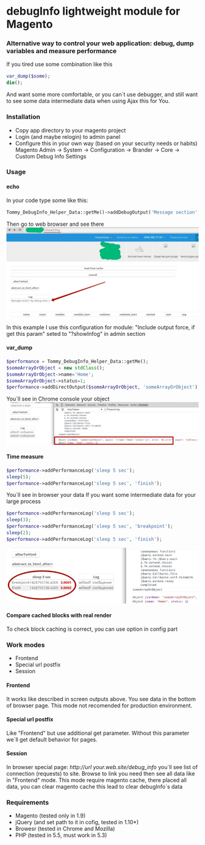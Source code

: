 # debugInfo lightweight module for Magento #

### Alternative way to control your web application: debug, dump variables and measure performance ###
If you tired use some combination like this
```php
var_dump($some);
die();
```
And want some more comfortable, or you can`t use debugger, and still want to see some data intermediate data when using Ajax this for You.
### Installation ###
- Copy app directory to your magento project
- Login (and maybe relogin) to admin panel
- Configure this in your own way (based on your security needs or habits) Magento Admin -> System -> Configuration -> Brander -> Core -> Custom Debug Info Settings 

### Usage ###
#### echo ####
In your code type some like this:
```php
Tommy_DebugInfo_Helper_Data::getMe()->addDebugOutput('Message section', 'My debug mess :)');
```
Then go to web browser and see there
![Image of output](https://github.com/tomfun/debugInfo/blob/master/docs/imgs/80fb3b2a91.jpg)

In this example I use this configuration for module:
"Include output force, if get this param" seted to "?showInfog"
in admin section

#### var_dump ####
```php
$performance = Tommy_DebugInfo_Helper_Data::getMe();
$someArrayOrObject = new stdClass();
$someArrayOrObject->name='Home';
$someArrayOrObject->status=1;
$performance->addDirectOutput($someArrayOrObject, 'someArrayOrObject');
```
You`ll see in Chrome console your object
![Image of output](https://github.com/tomfun/debugInfo/blob/master/docs/imgs/0b63dd7d9d.jpg)

#### Time measure ####
```php
$performance->addPerformanceLog('sleep 5 sec');
sleep(5);
$performance->addPerformanceLog('sleep 5 sec', 'finish');
```
You`ll see in browser your data
If you want some intermediate data for your large process
```php
$performance->addPerformanceLog('sleep 5 sec');
sleep(3);
$performance->addPerformanceLog('sleep 5 sec', 'breakpoint');
sleep(2);
$performance->addPerformanceLog('sleep 5 sec', 'finish');
```
![Image of output](https://github.com/tomfun/debugInfo/blob/master/docs/imgs/c0a66ccd61.jpg)

#### Compare cached blocks with real render ####
To check block caching is correct, you can use option in config part
### Work modes ###
- Frontend
- Special url postfix
- Session

#### Frontend ####
It works like described in screen outputs above. You see data in the bottom of browser page. This mode not recomended for production environment.

#### Special url postfix ####
Like "Frontend" but use additional get parameter. Without this parameter we`ll get default behavior for pages.

#### Session ####
In browser special page:
*http://url your.web.site/debug_info*
you\`ll see list of connection (requests) to site.
Browse to link you need then see all data like in "Frontend" mode.
This mode require magento cache, there placed all data, you can clear magento cache this lead to clear debugInfo`s data

### Requirements ###
- Magento (tested only in 1.9)
- jQuery (and set path to it in cofig, tested in 1.10*)
- Browesr (tested in Chrome and Mozilla)
- PHP (tested in 5.5, must work in 5.3)
